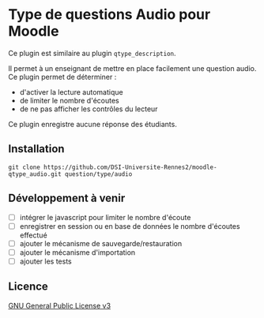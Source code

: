 # Type de questions Audio pour Moodle

Ce plugin est similaire au plugin `qtype_description`.

Il permet à un enseignant de mettre en place facilement une question audio. Ce plugin permet de déterminer :
- d'activer la lecture automatique
- de limiter le nombre d'écoutes
- de ne pas afficher les contrôles du lecteur

Ce plugin enregistre aucune réponse des étudiants.

## Installation
`git clone https://github.com/DSI-Universite-Rennes2/moodle-qtype_audio.git question/type/audio`

## Développement à venir
- [ ] intégrer le javascript pour limiter le nombre d'écoute
- [ ] enregistrer en session ou en base de données le nombre d'écoutes effectué
- [ ] ajouter le mécanisme de sauvegarde/restauration
- [ ] ajouter le mécanisme d'importation
- [ ] ajouter les tests

## Licence
[GNU General Public License v3](https://www.gnu.org/licenses/gpl.txt)
